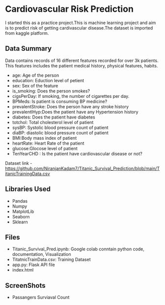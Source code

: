 # **Cardiovascular Risk Prediction**
I started this as a practice project.This is machine learning project and aim is to predict risk of getting cardivascular disease.The dataset is imported from kaggle platform.



## Data Summary
Data contains records of 16 different features recorded for over 3k patients. This features includes the patient medical history, physical features, habits. 
- age: Age of the person
- education: Eduction level of petient
- sex: Sex of the feature
- is_smoking: Does the person smokes?
- cigsPerDay: If smoking, the number of cigarettes per day.
- BPMeds: Is patient is consuming BP medicine?
- prevalentStroke: Does the person have any stroke history
- prevalentlHyp:Does the patient have any Hypertension history
- diabetes: Does the patient have diabetes
- totchol: Total cholesterol level of patient
- sysBP: Systolic blood pressure count of patient
- diaBP: diastolic blood pressure count of patient
- BMI:Body mass index of patient
- heartRate: Heart Rate of the patient
- glucose:Glocose level of patient
- TenYearCHD : Is the patient have cardiovascular disease or not?


Dataset link - https://github.com/NiranjanKadam7/Titanic_Survival_Prediction/blob/main/TitanicTrainingData.csv


## Libraries Used
 - Pandas
 - Numpy
 - MatplotLib
 - Seaborn
 - Sklearn
## Files
 - Titanic_Survival_Pred.ipynb: Google colab conntain python code, documentation, Visualization
 - TitatnicTrainData.csv: Training Dataset
 - app.py: Flask API file
 - index.html

## ScreenShots 
 - Passangers Surviaval Count
